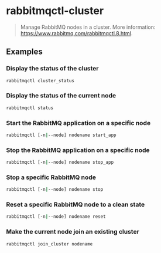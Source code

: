 # rabbitmqctl-cluster

> Manage RabbitMQ nodes in a cluster. More information: <https://www.rabbitmq.com/rabbitmqctl.8.html>.

## Examples

### Display the status of the cluster

```bash
rabbitmqctl cluster_status
```

### Display the status of the current node

```bash
rabbitmqctl status
```

### Start the RabbitMQ application on a specific node

```bash
rabbitmqctl [-n|--node] nodename start_app
```

### Stop the RabbitMQ application on a specific node

```bash
rabbitmqctl [-n|--node] nodename stop_app
```

### Stop a specific RabbitMQ node

```bash
rabbitmqctl [-n|--node] nodename stop
```

### Reset a specific RabbitMQ node to a clean state

```bash
rabbitmqctl [-n|--node] nodename reset
```

### Make the current node join an existing cluster

```bash
rabbitmqctl join_cluster nodename
```
